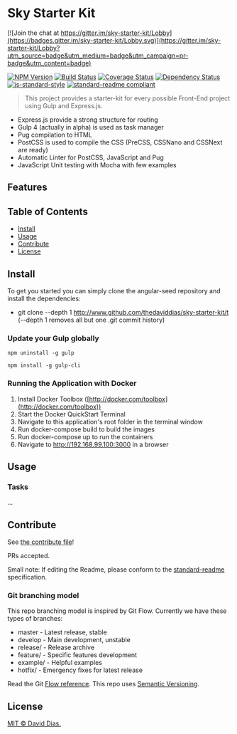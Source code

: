 # Sky Starter Kit

[![Join the chat at https://gitter.im/sky-starter-kit/Lobby](https://badges.gitter.im/sky-starter-kit/Lobby.svg)](https://gitter.im/sky-starter-kit/Lobby?utm_source=badge&utm_medium=badge&utm_campaign=pr-badge&utm_content=badge)

[![NPM Version](https://badge.fury.io/js/sky-starter-kit.svg)](https://www.npmjs.com/package/sky-starter-kit)
[![Build Status](https://travis-ci.org/thedaviddias/sky-starter-kit.svg)](https://travis-ci.org/thedaviddias/sky-starter-kit)
[![Coverage Status](https://coveralls.io/repos/github/thedaviddias/sky-starter-kit/badge.svg?branch=master)](https://coveralls.io/github/thedaviddias/sky-starter-kit?branch=master)
[![Dependency Status](https://david-dm.org/thedaviddias/sky-starter-kit.svg)](https://david-dm.org/thedaviddias/sky-starter-kit)
[![js-standard-style](https://img.shields.io/badge/code%20style-standard-brightgreen.svg)](http://standardjs.com)
[![standard-readme compliant](https://img.shields.io/badge/standard--readme-OK-green.svg)](https://github.com/RichardLitt/standard-readme)

> This project provides a starter-kit for every possible Front-End project using Gulp and Express.js.

* Express.js provide a strong structure for routing
* Gulp 4 (actually in alpha) is used as task manager
* Pug compilation to HTML
* PostCSS is used to compile the CSS (PreCSS, CSSNano and CSSNext are ready)
* Automatic Linter for PostCSS, JavaScript and Pug
* JavaScript Unit testing with Mocha with few examples

## Features



## Table of Contents

- [Install](#install)
- [Usage](#usage)
- [Contribute](#contribute)
- [License](#license)

## Install

To get you started you can simply clone the angular-seed repository and install the dependencies:

* git clone --depth 1 http://www.github.com/thedaviddias/sky-starter-kit/t (--depth 1 removes all but one .git commit history)

### Update your Gulp globally

```
npm uninstall -g gulp
```

```
npm install -g gulp-cli
```

### Running the Application with Docker

1. Install Docker Toolbox ([http://docker.com/toolbox](http://docker.com/toolbox))
2. Start the Docker QuickStart Terminal
3. Navigate to this application's root folder in the terminal window
4. Run docker-compose build to build the images
5. Run docker-compose up to run the containers
6. Navigate to http://192.168.99.100:3000 in a browser

## Usage

### Tasks

...

## Contribute

See [the contribute file](contribute.md)!

PRs accepted.

Small note: If editing the Readme, please conform to the [standard-readme](https://github.com/RichardLitt/standard-readme) specification.

### Git branching model

This repo branching model is inspired by Git Flow. Currently we have these types of branches:

* master - Latest release, stable
* develop - Main development, unstable
* release/ - Release archive
* feature/ - Specific features development
* example/ - Helpful examples
* hotfix/ - Emergency fixes for latest release

Read the Git [Flow reference](http://nvie.com/posts/a-successful-git-branching-model/). This repo uses [Semantic Versioning](http://semver.org/).

## License

[MIT © David Dias.](../LICENSE)
